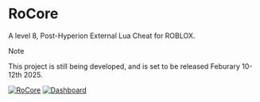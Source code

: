 # RoCore
A level 8, Post-Hyperion External Lua Cheat for ROBLOX.
> [!NOTE]  
> This project is still being developed, and is set to be released Feburary 10-12th 2025.

[![RoCore](https://img.shields.io/badge/Join%20RoCore-5865F2?logo=discord&logoColor=white&labelColor=5865F2)](https://dsc.gg/rocore) [![Dashboard](https://img.shields.io/badge/Dashboard-000000?logo=stackblitz&logoColor=white&labelColor=000000&color=000000&label)](https://auth.tsar.app)

